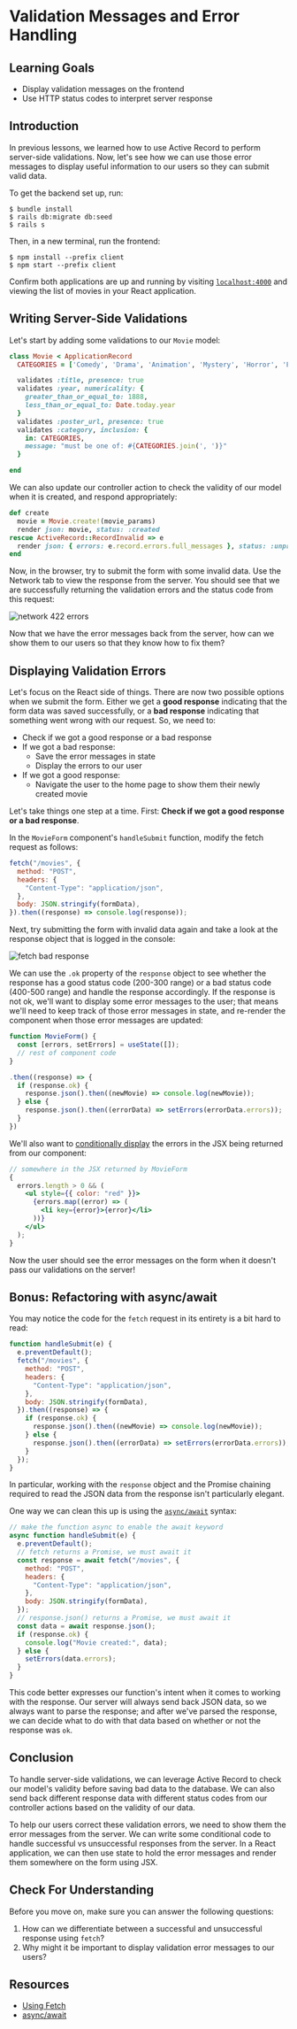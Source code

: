 # Validation Messages and Error Handling

## Learning Goals

- Display validation messages on the frontend
- Use HTTP status codes to interpret server response

## Introduction

In previous lessons, we learned how to use Active Record to perform server-side
validations. Now, let's see how we can use those error messages to display
useful information to our users so they can submit valid data.

To get the backend set up, run:

```console
$ bundle install
$ rails db:migrate db:seed
$ rails s
```

Then, in a new terminal, run the frontend:

```console
$ npm install --prefix client
$ npm start --prefix client
```

Confirm both applications are up and running by visiting
[`localhost:4000`](http://localhost:4000) and viewing the list of movies in your
React application.

## Writing Server-Side Validations

Let's start by adding some validations to our `Movie` model:

```rb
class Movie < ApplicationRecord
  CATEGORIES = ['Comedy', 'Drama', 'Animation', 'Mystery', 'Horror', 'Fantasy', 'Action', 'Documentary', 'Science Fiction']

  validates :title, presence: true
  validates :year, numericality: {
    greater_than_or_equal_to: 1888,
    less_than_or_equal_to: Date.today.year
  }
  validates :poster_url, presence: true
  validates :category, inclusion: {
    in: CATEGORIES,
    message: "must be one of: #{CATEGORIES.join(', ')}"
  }

end
```

We can also update our controller action to check the validity of our model when
it is created, and respond appropriately:

```rb
def create
  movie = Movie.create!(movie_params)
  render json: movie, status: :created
rescue ActiveRecord::RecordInvalid => e
  render json: { errors: e.record.errors.full_messages }, status: :unprocessable_entity
end
```

Now, in the browser, try to submit the form with some invalid data. Use the
Network tab to view the response from the server. You should see that we are
successfully returning the validation errors and the status code from this
request:

![network 422 errors](https://curriculum-content.s3.amazonaws.com/phase-4/validation-messages-and-error-handling/network-422-error.png)

Now that we have the error messages back from the server, how can we show them
to our users so that they know how to fix them?

## Displaying Validation Errors

Let's focus on the React side of things. There are now two possible options when
we submit the form. Either we get a **good response** indicating that the form
data was saved successfully, or a **bad response** indicating that something
went wrong with our request. So, we need to:

- Check if we got a good response or a bad response
- If we got a bad response:
  - Save the error messages in state
  - Display the errors to our user
- If we got a good response:
  - Navigate the user to the home page to show them their newly created movie

Let's take things one step at a time. First: **Check if we got a good response
or a bad response**.

In the `MovieForm` component's `handleSubmit` function, modify the fetch request
as follows:

```js
fetch("/movies", {
  method: "POST",
  headers: {
    "Content-Type": "application/json",
  },
  body: JSON.stringify(formData),
}).then((response) => console.log(response));
```

Next, try submitting the form with invalid data again and take a look at the
response object that is logged in the console:

![fetch bad response](https://curriculum-content.s3.amazonaws.com/phase-4/validation-messages-and-error-handling/bad-fetch-response.png)

We can use the `.ok` property of the `response` object to see whether the
response has a good status code (200-300 range) or a bad status code (400-500
range) and handle the response accordingly. If the response is not ok, we'll want
to display some error messages to the user; that means we'll need to keep track
of those error messages in state, and re-render the component when those error
messages are updated:

```js
function MovieForm() {
  const [errors, setErrors] = useState([]);
  // rest of component code
}
```

```js
.then((response) => {
  if (response.ok) {
    response.json().then((newMovie) => console.log(newMovie));
  } else {
    response.json().then((errorData) => setErrors(errorData.errors));
  }
})
```

We'll also want to [conditionally display][inline-if] the errors in the JSX being returned
from our component:

```jsx
// somewhere in the JSX returned by MovieForm
{
  errors.length > 0 && (
    <ul style={{ color: "red" }}>
      {errors.map((error) => (
        <li key={error}>{error}</li>
      ))}
    </ul>
  );
}
```

Now the user should see the error messages on the form when it doesn't pass our
validations on the server!

## Bonus: Refactoring with async/await

You may notice the code for the `fetch` request in its entirety is a bit hard to
read:

```js
function handleSubmit(e) {
  e.preventDefault();
  fetch("/movies", {
    method: "POST",
    headers: {
      "Content-Type": "application/json",
    },
    body: JSON.stringify(formData),
  }).then((response) => {
    if (response.ok) {
      response.json().then((newMovie) => console.log(newMovie));
    } else {
      response.json().then((errorData) => setErrors(errorData.errors));
    }
  });
}
```

In particular, working with the `response` object and the Promise chaining
required to read the JSON data from the response isn't particularly elegant.

One way we can clean this up is using the [`async/await`][async-await] syntax:

```js
// make the function async to enable the await keyword
async function handleSubmit(e) {
  e.preventDefault();
  // fetch returns a Promise, we must await it
  const response = await fetch("/movies", {
    method: "POST",
    headers: {
      "Content-Type": "application/json",
    },
    body: JSON.stringify(formData),
  });
  // response.json() returns a Promise, we must await it
  const data = await response.json();
  if (response.ok) {
    console.log("Movie created:", data);
  } else {
    setErrors(data.errors);
  }
}
```

This code better expresses our function's intent when it comes to working with
the response. Our server will always send back JSON data, so we always want to
parse the response; and after we've parsed the response, we can decide what to
do with that data based on whether or not the response was `ok`.

## Conclusion

To handle server-side validations, we can leverage Active Record to check our
model's validity before saving bad data to the database. We can also send back
different response data with different status codes from our controller actions
based on the validity of our data.

To help our users correct these validation errors, we need to show them the
error messages from the server. We can write some conditional code to handle
successful vs unsuccessful responses from the server. In a React application, we
can then use state to hold the error messages and render them somewhere on the
form using JSX.

## Check For Understanding

Before you move on, make sure you can answer the following questions:

1. How can we differentiate between a successful and unsuccessful response using
   `fetch`?
2. Why might it be important to display validation error messages to our users?

## Resources

- [Using Fetch](https://developer.mozilla.org/en-US/docs/Web/API/Fetch_API/Using_Fetch#checking_that_the_fetch_was_successful)
- [async/await][async-await]

[async-await]: https://javascript.info/async-await
[inline-if]: https://reactjs.org/docs/conditional-rendering.html#inline-if-with-logical--operator
